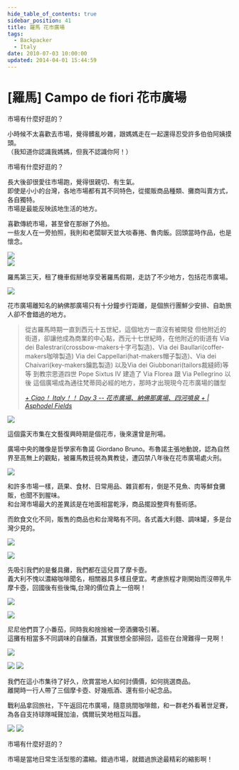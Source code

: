```yaml
---
hide_table_of_contents: true
sidebar_position: 41
title: 羅馬 花市廣場
tags:
  - Backpacker
  - Italy
date: 2010-07-03 10:00:00
updated: 2014-04-01 15:44:59
---
```


[羅馬] Campo de fiori 花市廣場 
=============================

市場有什麼好逛的？

小時候不太喜歡去市場，覺得髒亂吵雜，跟媽媽走在一起還得忍受許多伯伯阿姨摸頭。  
（我知道你認識我媽媽，但我不認識你阿！）

市場有什麼好逛的？

長大後卻很愛往市場跑，覺得很親切、有生氣。  
即使是小小的台灣，各地市場都有其不同特色，從擺販商品種類、攤商叫賣方式，各自獨特。  
市場是最能反映該地生活的地方。  

喜歡傳統市場，甚至曾在那辦了外拍。  
一些友人在一旁拍照，我則和老闆聊天並大啖春捲、魯肉飯。回頭當時作品，也是懷念。

![](https://farm4.staticflickr.com/3173/2552569779_b34368bc36.jpg)  
![](https://farm4.staticflickr.com/3111/2553389112_2f7c5829b4.jpg)

羅馬第三天，租了機車假掰地享受著羅馬假期，走訪了不少地方，包括花市廣場。

![](https://farm8.staticflickr.com/7022/13531650234_b40d8d3d72_c.jpg)

花市廣場離知名的納佛那廣場只有十分鐘步行距離，是個旅行團鮮少安排、自助旅人卻不會錯過的地方。

> 從古羅馬時期一直到西元十五世紀，這個地方一直沒有被開發
> 但他附近的街道，卻讓他成為商業的中心點，西元十七世紀時，在他附近的街道有
> Via dei Balestrari(crossbow-makers十字弓製造)、Via dei Baullari(coffer-makers咖啡製造)
> Via dei Cappellari(hat-makers帽子製造)、Via dei Chaivari(key-makers鑰匙製造)
> 以及Via dei Giubbonari(tailors裁縫師)等等
> 到教宗思道四世 Pope Sixtus IV 建造了 Via Florea 跟 Via Pellegrino 以後
> 這個廣場成為通往梵蒂岡必經的地方，那時才出現現今花市廣場的雛型
>
> _[+ Ciao！ Italy！！ Day 3 -- 花市廣場、納佛那廣場、四河噴泉 + | Asphodel Fields](http://goo.gl/Y8RrGn)_  

![](https://farm8.staticflickr.com/7275/13531434613_884f22ca94_c.jpg)

這個露天市集在文藝復興時期是個花市，後來還曾是刑場。

廣場中央的雕像是哲學家布魯諾 Giordano Bruno。布魯諾主張地動說，認為自然界至高無上的觀點，被羅馬教廷視為異教徒，遭囚禁八年後在花市廣場處火刑。

![](https://farm4.staticflickr.com/3739/13531397213_aa762c33e9_c.jpg)

和許多市場一樣，蔬果、食材、日常用品、雜貨都有，倒是不見魚、肉等鮮食攤販，也聞不到腥味。  
和台灣市場最大的差異該是在地面相當乾淨，商品擺設整齊有藝術感。

而飲食文化不同，販售的商品也和台灣略有不同。各式義大利麵、調味罐，多是台灣少見的。

![](https://farm4.staticflickr.com/3672/13531392383_a4d5e6e12f_c.jpg)

![](https://farm8.staticflickr.com/7442/13531284045_e21cc73b75_c.jpg)

先吸引我們的是餐具攤，我們都在這兒買了摩卡壺。  
義大利不愧以濃縮咖啡聞名，相關器具多樣且便宜。考慮旅程才剛開始而沒帶乳牛摩卡壺，回國後有些後悔,台灣的價位貴上一倍啊！

![](https://farm6.staticflickr.com/5232/13531642134_145899133b_c.jpg)

![](https://farm8.staticflickr.com/7077/13531628514_9a45e5e767_c.jpg)

尼尼他們買了小番茄，同時我和捨捨被一旁酒攤吸引著。  
這攤有相當多不同調味的自釀酒，其實很想全部掃回，這些在台灣難得一見啊！

![](https://farm4.staticflickr.com/3798/13531288035_3b2ed99e30_c.jpg)

![](https://farm3.staticflickr.com/2828/13531614064_56c6628a47_z.jpg) ![](https://farm8.staticflickr.com/7091/13531320475_7a00fb9dbd_z.jpg)

我們在這小市集待了好久，欣賞當地人如何討價價，如何挑選商品。  
離開時一行人帶了三個摩卡壺、好幾瓶酒、還有些小紀念品。

戰利品拿回旅社，下午返回花市廣場，隨意挑間咖啡館，和一群老外看著世足賽，為各自支持球隊喊聲加油，偶爾玩笑地相互叫囂。

![](https://farm8.staticflickr.com/7228/13531278695_10b14bc90a_z.jpg) ![](https://farm3.staticflickr.com/2934/13531379123_fd1509bba4_z.jpg)

市場有什麼好逛的？

市場是當地日常生活型態的濃縮。錯過市場，就錯過旅途最精彩的縮影啊！

